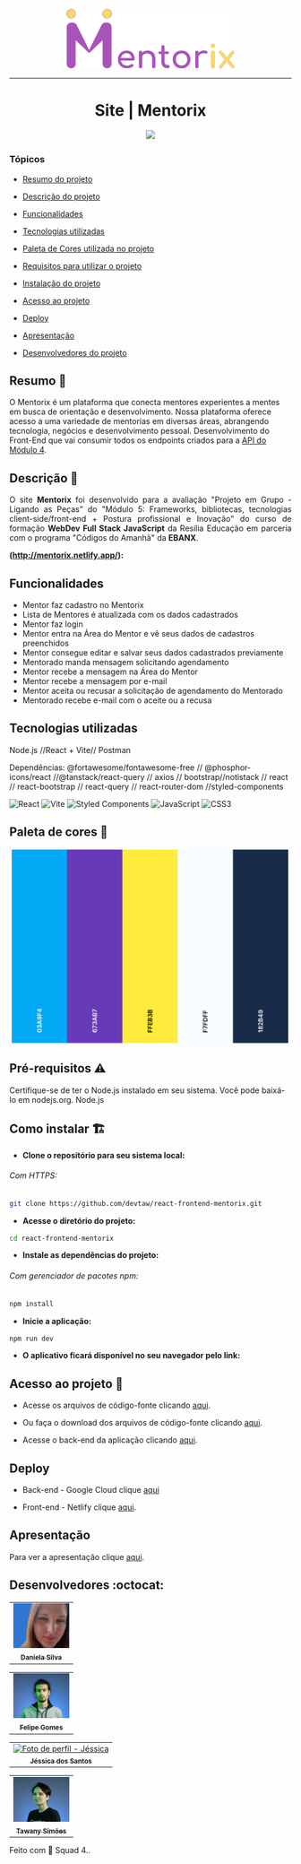 <p align="center"><img src="./src/assets/img/logo-header.png" width="300px;" alt="Logo - Mentorix"/></p>

<hr>

<h1 align="center"> Site | Mentorix </h1>

<p align="center"> <img src="http://img.shields.io/static/v1?label=STATUS&message=CONCLUIDO&color=GREEN&style=for-the-badge"/></p>

### Tópicos

- [Resumo do projeto](#resumo-pencil)

- [Descrição do projeto](#descrição-page_facing_up)

- [Funcionalidades](#funcionalidades)

- [Tecnologias utilizadas](#tecnologias)

- [Paleta de Cores utilizada no projeto](#paleta-de-cores-art)

- [Requisitos para utilizar o projeto](#pré-requisitos-warning)

- [Instalação do projeto](#como-instalar-building_construction)

- [Acesso ao projeto](#acesso-ao-projeto-open_file_folder)

- [Deploy](#deploy)

- [Apresentação](#apresentação)

- [Desenvolvedores do projeto](#desenvolvedores-octocat)

## Resumo :pencil:

<p align="justify">

O Mentorix é um  plataforma que conecta mentores experientes a mentes em busca de orientação e desenvolvimento. Nossa plataforma oferece acesso a uma variedade de mentorias em diversas áreas, abrangendo tecnologia, negócios e desenvolvimento pessoal.
Desenvolvimento do Front-End que vai consumir todos os endpoints criados para a [API do Módulo 4](https://github.com/devtaw/api-rest-mentorix).

</p>

## Descrição :page_facing_up:

<p align="justify"> O site <b>Mentorix</b> foi desenvolvido para a avaliação "Projeto em Grupo -  Ligando as Peças” do "Módulo 5: Frameworks, bibliotecas, tecnologias client-side/front-end + Postura profissional e Inovação" do curso de formação <b>WebDev Full Stack JavaScript</b> da Resilia Educação em parceria com o programa "Códigos do Amanhã" da <b>EBANX</b>.</p>

<b>(http://mentorix.netlify.app/):</b>

## Funcionalidades

- Mentor faz cadastro no Mentorix
- Lista de Mentores é atualizada com os dados cadastrados
- Mentor faz login
- Mentor entra na Área do Mentor e vê seus dados de cadastros preenchidos
- Mentor consegue editar e salvar seus dados cadastrados previamente
- Mentorado manda mensagem solicitando agendamento
- Mentor recebe a mensagem na Área do Mentor
- Mentor recebe a mensagem por e-mail
- Mentor aceita ou recusar a solicitação de agendamento do Mentorado
- Mentorado recebe e-mail com o aceite ou a recusa

## Tecnologias utilizadas 

Node.js //React + Vite// Postman

Dependências: @fortawesome/fontawesome-free // @phosphor-icons/react //@tanstack/react-query // axios // bootstrap//notistack // react // react-bootstrap // react-query // react-router-dom //styled-components

![React](https://img.shields.io/badge/react-%2320232a.svg?style=for-the-badge&logo=react&logoColor=%2361DAFB)
![Vite](https://img.shields.io/badge/vite-%23646CFF.svg?style=for-the-badge&logo=vite&logoColor=white)
![Styled Components](https://img.shields.io/badge/styled--components-DB7093?style=for-the-badge&logo=styled-components&logoColor=white)
![JavaScript](https://img.shields.io/badge/javascript-%23323330.svg?style=for-the-badge&logo=javascript&logoColor=%23F7DF1E)
![CSS3](https://img.shields.io/badge/css3-%231572B6.svg?style=for-the-badge&logo=css3&logoColor=white)

## Paleta de cores :art:

<img src="./src/assets/img/Paleta de cores- Mentorix.png" width="500x;" alt="Paleta de Cores do Projeto"/>

## Pré-requisitos :warning:

Certifique-se de ter o Node.js instalado em seu sistema. Você pode baixá-lo em nodejs.org.
Node.js

## Como instalar :building_construction:

- **Clone o repositório para seu sistema local:**

###### Com HTTPS:

```bash
git clone https://github.com/devtaw/react-frontend-mentorix.git
```

- **Acesse o diretório do projeto:**

```bash
cd react-frontend-mentorix
```

- **Instale as dependências do projeto:**

###### Com gerenciador de pacotes npm:

```bash
npm install
```

- **Inicie a aplicação:**

```bash
npm run dev
```

- **O aplicativo ficará disponível no seu navegador pelo link:**

## Acesso ao projeto :open_file_folder:

- Acesse os arquivos de código-fonte clicando [aqui](https://github.com/devtaw/react-frontend-mentorix/tree/main/src).
- Ou faça o download dos arquivos de código-fonte clicando [aqui](https://github.com/devtaw/react-frontend-mentorix/archive/refs/heads/main.zip).

- Acesse o back-end da aplicação  clicando [aqui](https://github.com/devtaw/api-rest-mentorix).

## Deploy 

- Back-end - Google Cloud clique [aqui](https://console.cloud.google.com/sql/instances/mentorix/overview?authuser=1&hl=pt-BR&project=skilled-module-399502)

- Front-end - Netlify clique [aqui](http://mentorix.netlify.app//).

## Apresentação 
Para ver a apresentação clique [aqui](https://www.canva.com/design/DAFyV38apvc/wmOX6JuP8HcggBEUTq9wNA/view?utm_content=DAFyV38apvc&utm_campaign=designshare&utm_medium=link&utm_source=recording_view).

## Desenvolvedores :octocat:

 <table>
  <tr>
    <td align="center">
      <a href="#">
        <img src="./src/assets/img/Daniela.png" width="100px;" alt="Foto de perfil - Daniela"/><br>
        <sub>
          <b>Daniela Silva</b>
        </sub>
      </a>
    </td>
  </tr>
 </table>

 <table>
  <tr>
    <td align="center">
      <a href="#">
        <img src="./src/assets/img/felipe .JPG" width="100px;" alt="Foto de perfil - Felipe"/><br>
        <sub>
          <b>Felipe Gomes</b>
        </sub>
      </a>
    </td>
  </tr>
 </table>

 <table>
  <tr>
    <td align="center">
      <a href="#">
        <img src="./src/assets/img/jéssica .JPG" width="100px;" alt="Foto de perfil - Jéssica"/><br>
        <sub>
          <b>Jéssica dos Santos </b>
        </sub>
      </a>
    </td>
  </tr>
 </table>

<table>
  <tr>
    <td align="center">
      <a href="#">
        <img src="./src/assets/img/taw .JPG" width="100px;" alt="Foto de perfil - Tawany"/><br>
        <sub>
          <b>Tawany Simões</b>
        </sub>
      </a>
    </td>
  </tr>
 </table>
<p>Feito com 💜 Squad 4..</p>